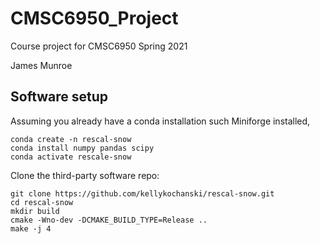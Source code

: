 # CMSC6950_Project
Course project for CMSC6950 Spring 2021

James Munroe


## Software setup

Assuming you already have a conda installation such Miniforge installed, 

```
conda create -n rescal-snow
conda install numpy pandas scipy
conda activate rescale-snow
```

Clone the third-party software repo:
```
git clone https://github.com/kellykochanski/rescal-snow.git
cd rescal-snow
mkdir build
cmake -Wno-dev -DCMAKE_BUILD_TYPE=Release ..
make -j 4
```


